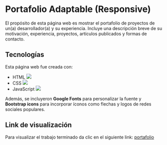 # Portafolio Adaptable (Responsive)
El propósito de esta página web es mostrar el portafolio de proyectos de un(a) desarrollador(a) y su experiencia. Incluye una descripción breve de su motivación, experiencia, proyectos, artículos publicados y formas de contacto. 

## Tecnologías

Esta página web fue creada con:

* HTML <img src="https://img.shields.io/badge/HTML5-E34F26?style=for-the-badge&logo=html5&logoColor=white" />
* CSS <img src="https://img.shields.io/badge/CSS3-1572B6?style=for-the-badge&logo=css3&logoColor=white" />
* JavaScript <img src="https://img.shields.io/badge/JavaScript-323330?style=for-the-badge&logo=javascript&logoColor=F7DF1E" />

Además, se incluyeron **Google Fonts** para personalizar la fuente y **Bootstrap icons** para incorporar íconos como flechas y logos de redes sociales populares. 

## Link de visualización
Para visualizar el trabajo terminado da clic en el siguiente link: [portafolio](https://portafolio-elena-anaya.netlify.app)



